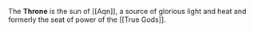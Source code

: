 The **Throne** is the sun of [[Aqn]], a source of glorious light and heat and formerly the seat of power of the [[True Gods]].